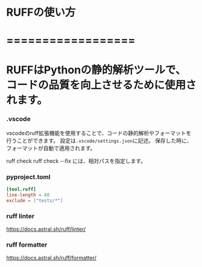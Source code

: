 # RUFFの使い方
# ==================
# RUFFはPythonの静的解析ツールで、コードの品質を向上させるために使用されます。  

### .vscode
vscodeのruff拡張機能を使用することで、コードの静的解析やフォーマットを行うことができます。
設定は`.vscode/settings.json`に記述。
保存した時に、フォーマットが自動で適用されます。

ruff check <path>
ruff check --fix <path>
<path>には、相対パスを指定します。

### pyproject.toml
```toml
[tool.ruff]
line-length = 88
exclude = ["tests/*"]
```


### ruff linter
https://docs.astral.sh/ruff/linter/

### ruff formatter
https://docs.astral.sh/ruff/formatter/

